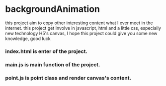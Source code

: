 # backgroundAnimation
this project aim to copy other interesting content what I ever meet in the internet.  this project get Involve in jsvascript, html and a little css, especially new technology H5's canvas, I hope this project could give you some new knowledge, good luck
### index.html is enter of the project.
### main.js is main function of the project.
### point.js is point class and render canvas's content.
